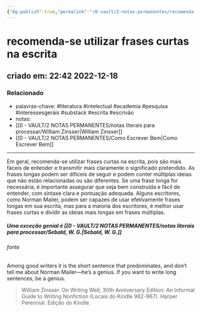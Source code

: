 ```yaml
---
{"dg-publish":true,"permalink":"/0-vault/2-notas-permanentes/recomenda-se-utilizar-frases-curtas-na-escrita/","tags":["permanente","literatura","intelectual","academia","pesquisa","interessesgerais","substack","escrita","escrivão"],"dgHomeLink":true,"dgShowLocalGraph":true,"dgShowFileTree":true,"dgEnableSearch":true,"noteIcon":""}
---
```


# recomenda-se utilizar frases curtas na escrita
## criado em: 22:42 2022-12-18

### Relacionado
- palavras-chave: #literatura #intelectual #academia #pesquisa #interessesgerais #substack #escrita #escrivão 
- notas: 
- [[0 - VAULT/2 NOTAS PERMANENTES/notas literais para processar/William Zinsser\|William Zinsser]]
- [[0 - VAULT/2 NOTAS PERMANENTES/Como Escrever Bem\|Como Escrever Bem]]

---
Em geral, recomenda-se utilizar frases curtas na escrita, pois são mais fáceis de entender e transmitir mais claramente o significado pretendido. As frases longas podem ser difíceis de seguir e podem conter múltiplas ideias que não estão relacionadas ou são diferentes. Se uma frase longa for necessária, é importante assegurar que seja bem construída e fácil de entender, com sintaxe clara e pontuação adequada. Alguns escritores, como Norman Mailer, podem ser capazes de usar efetivamente frases longas em sua escrita, mas para a maioria dos escritores, é melhor usar frases curtas e dividir as ideias mais longas em frases múltiplas.

##### Uma exceção genial é [[0 - VAULT/2 NOTAS PERMANENTES/notas literais para processar/Sebald, W. G.\|Sebald, W. G.]]
###### fonte
Among good writers it is the short sentence that predominates, and don’t tell me about Norman Mailer—he’s a genius. If you want to write long sentences, be a genius. 
>William Zinsser. On Writing Well, 30th Anniversary Edition: An Informal Guide to Writing Nonfiction (Locais do Kindle 962-967). Harper Perennial. Edição do Kindle. 